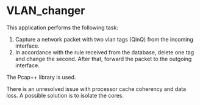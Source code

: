 # VLAN_changer

This application performs the following task:

1) Capture a network packet with two vlan tags (QinQ) from the incoming interface.
2) In accordance with the rule received from the database, delete one tag and change the second. After that, forward the packet to the outgoing interface.

The Pcap++ library is used.

There is an unresolved issue with processor cache coherency and data loss. A possible solution is to isolate the cores.
